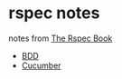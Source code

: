 # rspec notes

notes from [The Rspec Book](http://pragprog.com/book/achbd/the-rspec-book)

- [BDD](https://github.com/erikj/sandbox.the-rspec-book/blob/master/notes/bdd.md)
- [Cucumber](https://github.com/erikj/sandbox.the-rspec-book/blob/master/notes/cucumber.md)





